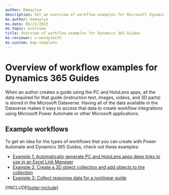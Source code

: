 ```yaml
---
author: Mamaylya
description: Get an overview of workflow examples for Microsoft Dynamics 365 Guides
ms.author: mamaylya
ms.date: 06/23/2023
ms.topic: overview
title: Overview of workflow examples for Dynamics 365 Guides
ms.reviewer: v-wendysmith
ms.custom: bap-template
---
```


# Overview of workflow examples for Dynamics 365 Guides

When an author creates a guide using the PC and HoloLens apps, all the data required for that guide (instruction text, images, videos, and 3D parts) is stored in the Microsoft Dataverse. Having all of the data available in the Dataverse makes it easy to access that data to create workflow integrations using Microsoft Power Automate or other Microsoft applications.

## Example workflows

To get an idea for the types of workflows that you can create with Power Automate and Dynamics 365 Guides, check out these examples:

- [Example 1: Automatically generate PC and HoloLens apps deep links to use in an Excel Link Manager](workflow-example-1.md)
- [Example 2: Create a 3D object collection and add objects to the collection](workflow-example-2.md)
- [Example 3: Collect response data for a nonlinear guide](workflow-example-3.md)

[!INCLUDE[footer-include](../includes/footer-banner.md)]

